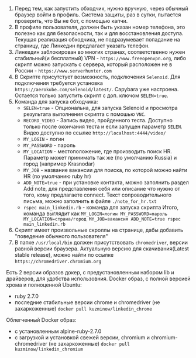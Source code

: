 1) Перед тем, как запустить обходчик, нужно вручную, через обычный браузер войти в профиль. Система защиты, раз в сутки, пытается проверить, что Вы не бот, с помощью капчи.
2) В профиле пользователя, должен быть указан номер телефона, это полезно как для безопасности, так и для восстановления доступа.
   Текущая реализация обходчика, не подразумевает попадание на страницу, где Линкедин предлагает указать телефон.
3) Линкедин заблокирован во многих странах, соответственно нужен стабильный(и бесплатный) VPN - `https://www.freeopenvpn.org`, либо скрипт можно запускать с сервера, который расположен не в России - `https://www.serverhunter.com`
4) В Скрипте присутстует возможность, подключения `Selenoid`. Для подключения требуется установка `https://aerokube.com/selenoid/latest/`. Capybara уже настроена. Остается только запустить скрипт с доп. ключом `SELEN=true`.
6) Команда для запуска обходчика:
   - `SELEN=true` - Опциональна, для запуска Selenoid и просмотра результата выполнения скрипта с помошью `VNC`.
   - `RECORD_VIDEO` - Запись видео, пройденного теста. Доступно только после окончания теста и если запущен параметр `SELEN`. Видео доступно по ссылке `http://localhost:4444/video/`
   - `MY_LOGIN` - логин
   - `MY_PASSWORD` - пароль
   - `MY_LOCATION` - местоположение, где производить поиск HR. Параметр может принимать так же (по умолчанию Russia) и город (например Krasnodar)
   - `MY_JOB` - название вакансии для поиска, по которой можно найти HR (по умолчанию ruby hr)
   - `ADD_NOTE=true` - при установке контакта, можно заполнить раздел Add note, для представления себя или описание что нужно от того, кому предлагаете connect. 
   Текст сопроводительного письма, можно заполнить в файле `./note_for_hr.txt`
   - `rspec main_linkedin.rb` - команда для запуска скрипта
Итого, команда выглядит как `MY_LOGIN=логин MY_PASSWORD=пароль MY_LOCATION=страна/город MY_JOB=вакансия ADD_NOTE=true rspec main_linkedin.rb`
7) Скрипт имеет произвольные скроллы на странице, дабы добавить "поведение обычного пользователя"
8) В папке `/usr/local/bin` должен присутствовать `chromedriver`, версии равной версии браузера.
Актуальную версию для скачивания(Latest stable release), можно найти по ссылке `https://chromedriver.chromium.org`

Есть 2 версии образов докер, с предустановленным набором lib и драйверов, для удобства использовния.
Docker образ, с полной версией хрома и полноценной Ubuntu:
- ruby 2.7.0
- последние стабильные версии chrome и chromedriver (не захаркоженные)
`docker pull kuzminow/linkedin_chrome`

Облегченный Docker образ:
- с установленным alpine-ruby-2.7.0
- с загрузкой и установкой свежей версии, chromium и chromium-chromedriver (не захаркоженные)
`docker pull kuzminow/linkedin_chromium` 
